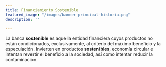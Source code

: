 ```yaml
---
title: Financiamiento Sostenible
featured_image: "/images/banner-principal-historia.png"
description: ''

---
```

La banca **sostenible** es aquella entidad financiera cuyos productos no están condicionados, exclusivamente, al criterio del máximo beneficio y la especulación. Invierten en productos **sostenibles**, economía circular e intentan revertir el beneficio a la sociedad, así como intentar reducir la contaminación.

